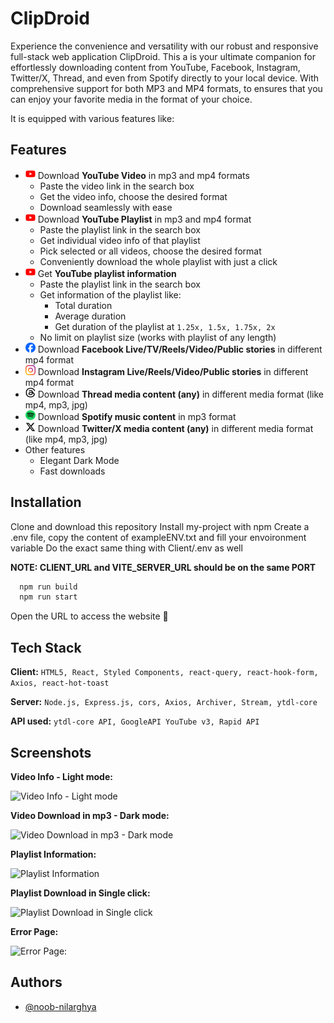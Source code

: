 
# ClipDroid

Experience the convenience and versatility with our robust and responsive full-stack web application ClipDroid. This a is your ultimate companion for effortlessly downloading content from YouTube, Facebook, Instagram, Twitter/X, Thread, and even from Spotify directly to your local device. With comprehensive support for both MP3 and MP4 formats, to ensures that you can enjoy your favorite media in the format of your choice.

It is equipped with various features like:


## Features

- <img src="Client/public/youtube.svg" alt="youtube" width="16" height="16"/> Download **YouTube Video** in mp3 and mp4 formats 
    - Paste the video link in the search box
    - Get the video info, choose the desired format
    - Download seamlessly with ease
- <img src="Client/public/youtube.svg" alt="youtube" width="16" height="16"/> Download **YouTube Playlist** in mp3 and mp4 format 
    - Paste the playlist link in the search box
    - Get individual video info of that playlist
    - Pick selected or all videos, choose the desired format
    - Conveniently download the whole playlist with just a click
- <img src="Client/public/youtube.svg" alt="youtube" width="16" height="16"/> Get **YouTube playlist information** 
    - Paste the playlist link in the search box
    - Get information of the playlist like:
        - Total duration
        - Average duration
        - Get duration of the playlist at `1.25x, 1.5x, 1.75x, 2x`
    - No limit on playlist size (works with playlist of any length)
- <img src="Client/public/facebook.svg" alt="facebook" width="16" height="16"/> Download **Facebook Live/TV/Reels/Video/Public stories** in different mp4 format 
- <img src="Client/public/instagram.svg" alt="instagram" width="16" height="16"/> Download **Instagram Live/Reels/Video/Public stories** in different mp4 format 
- <img src="Client/public/thread.svg" alt="thread" width="16" height="16"/> Download **Thread media content (any)** in different media format (like mp4, mp3, jpg) 
- <img src="Client/public/spotify.svg" alt="spotify" width="16" height="16"/> Download **Spotify music content** in mp3 format 
- <img src="Client/public/twitter.svg" alt="twitter" width="16" height="16"/> Download **Twitter/X media content (any)** in different media format (like mp4, mp3, jpg) 
- Other features
    - Elegant Dark Mode
    - Fast downloads

    

## Installation
Clone and download this repository
Install my-project with npm Create a .env file, copy the content of exampleENV.txt and fill your envoironment variable Do the exact same thing with Client/.env as well

**NOTE: CLIENT_URL and VITE_SERVER_URL should be on the same PORT**

```bash command (in root)
  npm run build
  npm run start
```
Open the URL to access the website 🎉

    
## Tech Stack

**Client:** ```HTML5, React, Styled Components, react-query, react-hook-form, Axios, react-hot-toast```

**Server:** ```Node.js, Express.js, cors, Axios, Archiver, Stream, ytdl-core```

**API used:** ```ytdl-core API, GoogleAPI YouTube v3, Rapid API```


## Screenshots


**Video Info - Light mode:**

![Video Info - Light mode](https://i.ibb.co/2qFb3BS/1.png)

**Video Download in mp3 - Dark mode:**

![Video Download in mp3 - Dark mode](https://i.ibb.co/m58VQDZ/1-dark-download.png)

**Playlist Information:**

![Playlist Information](https://i.ibb.co/h8g4NfD/2.png)

**Playlist Download in Single click:**

![Playlist Download in Single click](https://i.ibb.co/6Rz8n3W/3-dark.png)

**Error Page:**

![Error Page:](https://i.ibb.co/NCzT9sZ/Untitled.png)



## Authors

- [@noob-nilarghya](https://www.github.com/noob-nilarghya)

